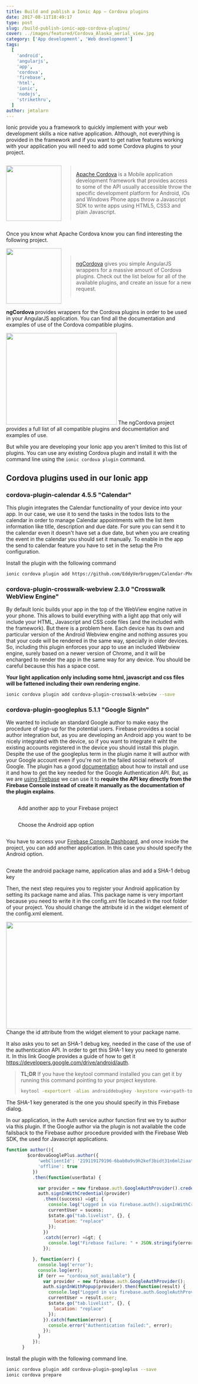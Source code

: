 ```yaml
---
title: Build and publish a Ionic App – Cordova plugins
date: 2017-08-11T18:49:17
type: post
slug: /build-publish-ionic-app-cordova-plugins/
cover: ../images/featured/Cordova_Alaska_aerial_view.jpg
category: ['App development', 'Web development']
tags:
  [
    'android',
    'angularjs',
    'app',
    'cordova',
    'firebase',
    'html',
    'ionic',
    'nodejs',
    'strikethru',
  ]
author: jmtalarn
---
```


Ionic provide you a framework to quickly implement with your web development skills a nice native application. Although, not everything is provided in the framework and if you want to get native features working with your application you will need to add some Cordova plugins to your project.
<!--more-->
<div style="display: flex; align-items: center; justify-content: center;">
  <img class="size-thumbnail" src="../images/q5Jmvu10tV-150x150.png" alt="" width="150" height="150" />
  <blockquote><p><a href="http://cordova.apache.org/">Apache Cordova</a> is a Mobile application development framework that provides access to some of the API usually accessible throw the specific development platform for Android, iOs and Windows Phone apps throw a Javascript SDK to write apps using HTML5, CSS3 and plain Javascript.</p></blockquote>
</div>
<p style="display: block; clear: both;">Once you know what Apache Cordova know you can find interesting the following project.</p>
<div style="display: flex; align-items: center; justify-content: center;">
  <img class="size-thumbnail" src="../images/ngcordova-150x150.png" alt="" width="150" height="150" />
  <blockquote><p><a href="http://ngcordova.com/" target="_blank" rel="noopener">ngCordova</a> gives you simple AngularJS wrappers for a massive amount of Cordova plugins. Check out the list below for all of the available plugins, and create an issue for a new request.</p></blockquote>
</div>
<p style="display: block; clear: both;"><strong>ngCordova </strong>provides wrappers for the Cordova plugins in order to be used in your AngularJS application. You can find all the documentation and examples of use of the Cordova compatible plugins.</p>
<p><img class="size-medium" src="../images/ngCordova-Plugins-by-the-Ionic-Framework-Team-300x248.png" alt="" width="300" height="248" /> The ngCordova project provides a full list of all compatible plugins and documentation and examples of use.</p>
<p>But while you are developing your Ionic app you aren't limited to this list of plugins. You can use any existing Cordova plugin and install it with the command line using the <code>ionic cordova plugin</code> command.</p>
<h2>Cordova plugins used in our Ionic app</h2>
<h3>cordova-plugin-calendar 4.5.5 "Calendar"</h3>
<p>This plugin integrates the Calendar functionality of your device into your app. In our case, we use it to send the tasks in the todos lists to the calendar in order to manage Calendar appointments with the list item information like title, description and due date. For sure you can send it to the calendar even it doesn't have set a due date, but when you are creating the event in the calendar you should set it manually. To enable in the app the send to calendar feature you have to set in the setup the Pro configuration.</p>
<p>Install the plugin with the following command</p>

```bash
ionic cordova plugin add https://github.com/EddyVerbruggen/Calendar-PhoneGap-Plugin.git --save
```

<h3>cordova-plugin-crosswalk-webview 2.3.0 "Crosswalk WebView Engine"</h3>
<p>By default Ionic builds your app in the top of the WebView engine native in your phone. This allows to build everything with a light app that only will include your HTML, Javascript and CSS code files (and the included with the framework). But there is a problem here. Each device has its own and particular version of the Android Webview engine and nothing assures you that your code will be rendered in the same way, specially in older devices. So, including this plugin enforces your app to use an included Webview engine, surely based on a newer version of Chrome, and it will be encharged to render the app in the same way for any device. You should be careful because this has a space cost.</p>
<p><strong>Your light application only including some html, javascript and css files will be fattened including their own rendering engine.</strong></p>

```bash
ionic cordova plugin add cordova-plugin-crosswalk-webview --save
```

<h3>cordova-plugin-googleplus 5.1.1 "Google SignIn"</h3>
<p>We wanted to include an standard Google author to make easy the procedure of sign-up for the potential users. Firebase provides a social author integration but, as you are developing an Android app you want to be nicely integrated with the device, so if you want to integrate it wiht the existing accounts registered in the device you should install this plugin. Despite the use of the googleplus term in the plugin name it will author with your Google account even if you're not in the failed social network of Google. The plugin has a good <a href="https://github.com/EddyVerbruggen/cordova-plugin-googleplus" target="_blank" rel="noopener">documentation</a> about how to install and use it and how to get the key needed for the Google Authentication API. But, as we are <a href="http://blog.jmtalarn.com/build-publish-ionic-app-configuring-firebase/">using Firebase</a> we can use it to <strong>require the API key directly from the Firebase Console instead of create it manually as the documentation of the plugin explains</strong>.</p>
<div style="display: block;">
<div style="display: flex; align-items: center; justify-content: start">
  <img style="display: inline-block; margin: 1rem;" src="../images/Firebase-21-19-23-150x150.png" alt="" /> 
  <p>Add another app to your Firebase project</p>
</div>
<div style="display: flex; align-items: center; justify-content: start">
  <img  style="display: inline-block; margin: 1rem;" src="../images/Firebase-21-19-33-150x150.png" alt="" /> 
  <p>Choose the Android app option</p>
</div>
<p>You have to access your <a href="https://console.firebase.google.com" target="_blank" rel="noopener">Firebase Console Dashboard</a>, and once inside the project, you can add another application. In this case you should specify the Android option.</p>
</div>
<img class="size-full" src="../images/Firebase-21-19-47.png" alt="" />
<p>Create the android package name, application alias and add a SHA-1 debug key</p>

<p>Then, the next step requires you to register your Android application by setting its package name and alias. This package name is very important because you need to write it in the config.xml file located in the root folder of your project. You should change the attribute id in the widget element of the config.xml element.</p>
<p><img class="size-full" src="../images/config_xml-strikethru.png" alt="" width="995" height="290" /> Change the id attribute from the widget element to your package name.</p>

<p>It also asks you to set an SHA-1 debug key, needed in the case of the use of the authentication API. In order to get this SHA-1 key you need to generate it. In this link Google provides a guide of how to get it <a href="https://developers.google.com/drive/android/auth" target="_blank" rel="noopener">https://developers.google.com/drive/android/auth</a>.</p>
<blockquote><p><strong>TL;DR</strong> If you have the keytool command installed you can get it by running this command pointing to your project keystore.</p>

```bash
keytool -exportcert -alias androiddebugkey -keystore <var>path-to-debug-or-production-keystore</var> -list -v
```

</blockquote>
<p>The SHA-1 key generated is the one you should specify in this Firebase dialog.</p>
<p>In our application, in the Auth service author function first we try to author via this plugin. If the Google author via the plugin is not available the code failsback to the Firebase author procedure provided with the Firebase Web SDK, the used for Javascript applications.</p>

```javascript
function author(){
        $cordovaGooglePlus.author({
            'webClientId': '219119179196-6bab0a9s9h2kef3bidt31n6ml2iaatq4.apps.googleusercontent.com',
            'offline': true
          })
          .then(function(userData) {

            var provider = new firebase.auth.GoogleAuthProvider().credential(userData.idToken);
            auth.signInWithCredential(provider)
              .then((success) =&gt; {
                console.log("Logged in via firebase.auth().signInWithCredential(provider)");
                currentUser = sucess;
                $state.go("tab.livelist", {}, {
                  location: "replace"
                });
              })
              .catch((error) =&gt; {
                console.log("Firebase failure: " + JSON.stringify(error));
              });

          }, function(err) {
            console.log('error');
            console.log(err);
            if (err == "cordova_not_available") {
              var provider = new firebase.auth.GoogleAuthProvider();
              auth.signInWithPopup(provider).then(function(result) {
                console.log("Logged in via firebase.auth.GoogleAuthProvider()");
                currentUser = result.user;
                $state.go("tab.livelist", {}, {
                  location: "replace"
                });
              }).catch(function(error) {
                console.error("Authentication failed:", error);
              });
            }
          });
      }
```

<p>Install the plugin with the following command line.</p>

```bash
ionic cordova plugin add cordova-plugin-googleplus --save
ionic cordova prepare
```
